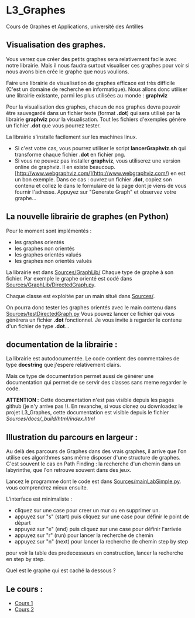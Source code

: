 # L3_Graphes
Cours de Graphes et Applications, université des Antilles


## Visualisation des graphes.
Vous verrez que créer des petits graphes sera relativement facile avec notre
librairie. Mais il nous faudra surtout visualiser ces graphes pour voir si nous avons
bien crée le graphe que nous voulions.

Faire une librairie de visualisation de graphes efficace est très difficile
(C'est un domaine de recherche en informatique). Nous allons donc utiliser une
librairie existante, parmi les plus utilisées au monde : **graphviz**

Pour la visualisation des graphes, chacun de nos graphes devra pouvoir être sauvegardé
dans un fichier texte (format **.dot**) qui sera utilisé par la librairie
**graphviz** pour la visualisation.
Tout les fichiers d'exemples génère un fichier **.dot** que vous pourrez tester.

La librairie s'installe facilement sur les machines linux.
- Si c'est votre cas, vous pourrez utiliser le script **lancerGraphviz.sh** qui
transforme chaque fichier **.dot** en fichier png.
- Si vous ne pouvez pas installer **graphviz**, vous utiliserez une version
online de graphviz. Il en existe beaucoup.
[http://www.webgraphviz.com/](http://www.webgraphviz.com/) en est un bon exemple.
Dans ce cas : ouvrez un fichier **.dot**, copiez son contenu et collez le dans
le formulaire de la page dont je viens de vous fournir l'adresse.
Appuyez sur "Generate Graph" et observez votre graphe...



## La nouvelle librairie de graphes (en Python)

Pour le moment sont implémentés :

- les graphes orientés
- les graphes non orientés
- les graphes orientés valués
- les graphes non orientés valués

La librairie est dans [Sources/GraphLib/](Sources/GraphLib)
Chaque type de graphe à son fichier.
Par exemple le graphe orienté est codé dans
[Sources/GraphLib/DirectedGraph.py](Sources/GraphLib/DirectedGraph.py).

Chaque classe est exploitée par un main situé dans [Sources/](Sources/).

On pourra donc tester les graphes orientés avec le main contenu dans
[Sources/testDirectedGraph.py](Sources/testDirectedGraph.py)
Vous pouvez lancer ce fichier qui vous générera un fichier **.dot** fonctionnel.
Je vous invite à regarder le contenu d'un fichier de type **.dot**...

## documentation de la librairie :

La librairie est autodocumentée. Le code contient des commentaires de type **docstring** que j'espere relativement clairs.

Mais ce type de documentation permet aussi de générer une documentation qui permet de se servir des classes sans meme regarder le code.

**ATTENTION :** Cette documentation n'est pas visible depuis les pages github (je n'y arrive pas !). En revanche, si vous clonez ou downloadez
le projet L3_Graphes, cette documentation est visible depuis le fichier
*Sources/docs/_build/html/index.html*



## Illustration du parcours en largeur :
Au delà des parcours de Graphes dans des vrais graphes,
il arrive que l'on utilise ces algorithmes sans même disposer d'une structure
de graphes. C'est souvent le cas en Path Finding : la recherche d'un chemin dans un
labyrinthe, que l'on retrouve souvent dans des jeux.

Lancez le programme dont le code est dans [Sources/mainLabSimple.py](Sources/mainLabSimple.py).
vous comprendrez mieux ensuite.

L'interface est minimaliste :

- cliquez sur une case pour creer un mur ou en supprimer un.
- appuyez sur "s" (start) puis cliquez sur une case pour définir le point de départ
- appuyez sur "e" (end) puis cliquez sur une case pour définir l'arrivée
- appuyez sur "r" (run) pour lancer la recherche de chemin
- appuyez sur "n" (next) pour lancer la recherche de chemin step by step

pour voir la table des predecesseurs en construction,
lancer la recherche en step by step.


Quel est le graphe qui est caché la dessous ?

## Le cours :
- [Cours 1](Cours/01_cours1.md)
- [Cours 2](Cours/01_cours2.md)
